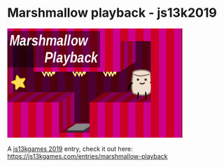 # Marshmallow playback - js13k2019

![marshmallow playback screenshot](./entry/large_screenshot.png)

A [js13kgames 2019](https://js13kgames.com/) entry, check it out here: https://js13kgames.com/entries/marshmallow-playback
